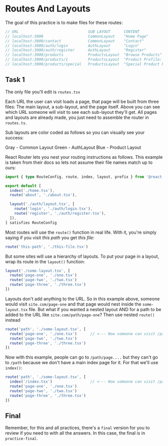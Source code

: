 # Routes And Layouts

The goal of this practice is to make files for these routes:

```js
// URL                               SUB LAYOUT      CONTENT
// localhost:3000                    CommonLayout    "Home Page"
// localhost:3000/contact            CommonLayout    "Contact"
// localhost:3000/auth/login         AuthLayout      "Login"
// localhost:3000/auth/register      AuthLayout      "Register"
// localhost:3000/products           ProductsLayout  "Browse Products"
// localhost:3000/products/1         ProductsLayout  "Product Profile: 1"
// localhost:3000/products/special   ProductsLayout  "Special Product Profile"
```

## Task 1

The only file you'll edit is `routes.tsx`

Each URL the user can visit loads a page, that page will be built from three files: The main layout, a sub-layout, and the page itself. Above you can see which URL someone will visit to see each sub-layout they'll get. All pages and layouts are already made, you just need to assemble the router in `routes.ts`.

Sub layouts are color coded as follows so you can visually see your success:

Gray - Common Layout
Green - AuthLayout
Blue - Product Layout

React Router lets you nest your routing instructions as follows. This example is taken from their docs so lets not assume their file names match up to ours:

```ts
import { type RouteConfig, route, index, layout, prefix } from '@react-router/dev/routes'

export default [
  index('./home.tsx'),
  route('about', './about.tsx'),

  layout('./auth/layout.tsx', [
    route('login', './auth/login.tsx'),
    route('register', './auth/register.tsx'),
  ]),
] satisfies RouteConfig
```

Most routes will use the `route()` function in real life. With it, you're simply saying if you visit _this path_ you get _this file_:

```ts
route('this-path', './this-file.tsx')
```

But some sites will use a hierarchy of layouts. To put your page in a layout, wrap its route in the `layout()` function:

```ts
layout('./some-layout.tsx', [
  route('page-one', './one.tsx')
  route('page-two', './two.tsx')
  route('page-three', './three.tsx')
])
```

Layouts don't add anything to the URL. So in this example above, someone would visit `site.com/page-one` and that page would nest inside the `some-layout.tsx` file. But what if you wanted a nested layout AND for a path to be added to the URL like `site.com/path/page-one`? Then use nested `route()` instead

```ts
route('path', './some-layout.tsx', [
  route('page-one', './one.tsx')      // <--- Now someone can visit /path/page-one in the URL and get this page
  route('page-two', './two.tsx')
  route('page-three', './three.tsx')
])
```

Now with this example, people can go to `/path/page....` but they can't go to `/path` because we don't have a main index page for it. For that we'll use `index()`:

```ts
route('path', './some-layout.tsx', [
  index('/index.tsx')                 // <--- Now someone can visit /path in the URL and get this page
  route('page-one', './one.tsx')
  route('page-two', './two.tsx')
  route('page-three', './three.tsx')
])
```

## Final

Remember, for this and all practices, there's a `final` version for you to review if you need to with all the answers. In this case, the final is in `practice-final`.
